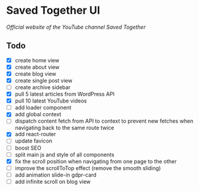 # Saved Together UI

_Official website of the YouTube channel Saved Together_

## Todo

- [x] create home view
- [x] create about view
- [x] create blog view
- [x] create single post view
- [ ] create archive sidebar
- [x] pull 5 latest articles from WordPress API
- [x] pull 10 latest YouTube videos
- [ ] add loader component
- [x] add global context
- [ ] dispatch content fetch from API to context to prevent new fetches when navigating back to the same route twice
- [x] add react-router
- [ ] update favicon
- [ ] boost SEO
- [ ] split main js and style of all components
- [x] fix the scroll position when navigating from one page to the other
- [ ] improve the scrollToTop effect (remove the smooth sliding)
- [ ] add animation slide-in gdpr-card
- [ ] add infinite scroll on blog view
